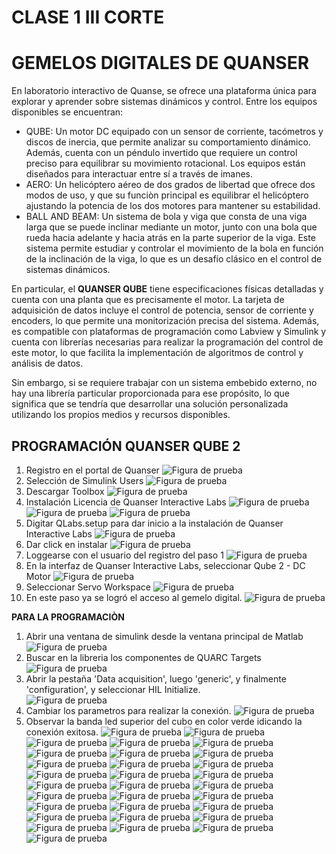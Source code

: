 # CLASE 1 III CORTE

# GEMELOS DIGITALES DE QUANSER

En laboratorio interactivo de Quanse, se ofrece una plataforma única para explorar y aprender sobre sistemas dinámicos y control. Entre los equipos disponibles se encuentran:

- QUBE: Un motor DC equipado con un sensor de corriente, tacómetros y discos de inercia, que permite analizar su comportamiento dinámico. Además, cuenta con un péndulo invertido que requiere un control preciso para equilibrar su movimiento rotacional. Los equipos están diseñados para interactuar entre sí a través de imanes.
- AERO: Un helicóptero aéreo de dos grados de libertad que ofrece dos modos de uso, y que su funciòn principal es equilibrar el helicóptero ajustando la potencia de los dos motores para mantener su estabilidad.
- BALL AND BEAM: Un sistema de bola y viga que consta de una viga larga que se puede inclinar mediante un motor, junto con una bola que rueda hacia adelante y hacia atrás en la parte superior de la viga. Este sistema permite estudiar y controlar el movimiento de la bola en función de la inclinación de la viga, lo que es un desafío clásico en el control de sistemas dinámicos.

En particular, el **QUANSER QUBE** tiene especificaciones físicas detalladas y cuenta con una planta que es precisamente el motor. La tarjeta de adquisición de datos incluye el control de potencia, sensor de corriente y encoders, lo que permite una monitorización precisa del sistema. Además, es compatible con plataformas de programación como Labview y Simulink y cuenta con librerías necesarias para realizar la programación del control de este motor, lo que facilita la implementación de algoritmos de control y análisis de datos.

Sin embargo, si se requiere trabajar con un sistema embebido externo, no hay una librería particular proporcionada para ese propósito, lo que significa que se tendría que desarrollar una solución personalizada utilizando los propios medios y recursos disponibles. 

## PROGRAMACIÓN QUANSER QUBE 2
1. Registro en el portal de Quanser
![Figura de prueba](IMAGES/IMA1.png)
2. Selección de Simulink Users
![Figura de prueba](IMAGES/IMA2.png)
3. Descargar Toolbox
![Figura de prueba](IMAGES/IMA3.png)
4. Instalación Licencia de Quanser Interactive Labs
![Figura de prueba](IMAGES/IMA4.png)
![Figura de prueba](IMAGES/IMA5.png)
![Figura de prueba](IMAGES/IMA6.png)
5. Digitar QLabs.setup para dar inicio a la instalación de Quanser Interactive Labs
![Figura de prueba](IMAGES/IMA7.png)
6. Dar click en instalar
![Figura de prueba](IMAGES/IMA8.png)
7. Loggearse con el usuario del registro del paso 1
![Figura de prueba](IMAGES/IMA9.png)
8. En la interfaz de Quanser Interactive Labs, seleccionar Qube 2 - DC Motor
![Figura de prueba](IMAGES/IMA10.png)
9. Seleccionar Servo Workspace
![Figura de prueba](IMAGES/IMA11.png)
10. En este paso ya se logró el acceso al gemelo digital. 
![Figura de prueba](IMAGES/IMA12.png)

**PARA LA PROGRAMACIÒN**
1. Abrir una ventana de simulink desde la ventana principal de Matlab
![Figura de prueba](IMAGES/IMA13.png)
2. Buscar en la libreria los componentes de QUARC Targets
![Figura de prueba](IMAGES/IMA14.png)
3. Abrir la pestaña 'Data acquisition', luego 'generic', y finalmente 'configuration', y seleccionar HIL Initialize.  
![Figura de prueba](IMAGES/IMA15.png)
4. Cambiar los parametros para realizar la conexión. 
![Figura de prueba](IMAGES/IMA16.png)
5. Observar la banda led superior del cubo en color verde idicando la conexión exitosa. 
![Figura de prueba](IMAGES/IMA18.png)
![Figura de prueba](IMAGES/IMA19.png)
![Figura de prueba](IMAGES/IMA20.png)
![Figura de prueba](IMAGES/IMA21.png)
![Figura de prueba](IMAGES/IMA22.png)
![Figura de prueba](IMAGES/IMA23.png)
![Figura de prueba](IMAGES/IMA24.png)
![Figura de prueba](IMAGES/IMA27.png)
![Figura de prueba](IMAGES/GIF1.gif)
![Figura de prueba](IMAGES/IMA28.png)
![Figura de prueba](IMAGES/IMA29.png)
![Figura de prueba](IMAGES/IMA30.png)
![Figura de prueba](IMAGES/IMA31.png)
![Figura de prueba](IMAGES/IMA32.png)
![Figura de prueba](IMAGES/IMA33.png)
![Figura de prueba](IMAGES/IMA34.png)
![Figura de prueba](IMAGES/IMA35.png)
![Figura de prueba](IMAGES/IMA36.png)
![Figura de prueba](IMAGES/IMA37.png)
![Figura de prueba](IMAGES/IMA38.png)
![Figura de prueba](IMAGES/IMA39.png)
![Figura de prueba](IMAGES/IMA40.png)
![Figura de prueba](IMAGES/IMA41.png)
![Figura de prueba](IMAGES/IMA42.png)
![Figura de prueba](IMAGES/IMA43.png)
![Figura de prueba](IMAGES/IMA44.png)
![Figura de prueba](IMAGES/IMA45.png)
![Figura de prueba](IMAGES/IMA46.png)
![Figura de prueba](IMAGES/IMA47.png)
![Figura de prueba](IMAGES/IMA48.png)

